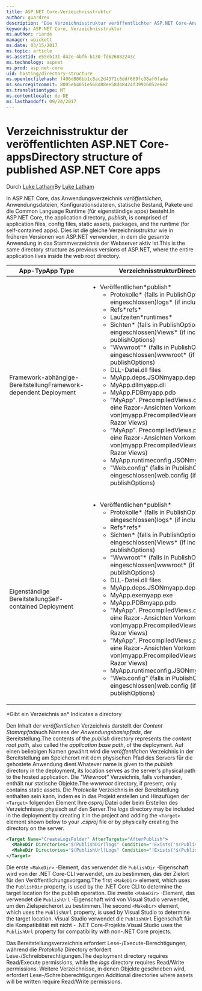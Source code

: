 ```yaml
---
title: ASP.NET Core-Verzeichnisstruktur
author: guardrex
description: "Die Verzeichnisstruktur veröffentlichter ASP.NET Core-Anwendungen."
keywords: ASP.NET Core, Verzeichnisstruktur
ms.author: riande
manager: wpickett
ms.date: 03/15/2017
ms.topic: article
ms.assetid: e55eb131-d42e-4bf6-b130-fd626082243c
ms.technology: aspnet
ms.prod: asp.net-core
uid: hosting/directory-structure
ms.openlocfilehash: f406d866bb1c8ac2d4371c8ddf669fc08af0fada
ms.sourcegitcommit: 8005eb4051e568d88ee58d48424f39916052e6e2
ms.translationtype: MT
ms.contentlocale: de-DE
ms.lasthandoff: 09/24/2017
---
```

# <a name="directory-structure-of-published-aspnet-core-apps"></a><span data-ttu-id="7f133-104">Verzeichnisstruktur der veröffentlichten ASP.NET Core-apps</span><span class="sxs-lookup"><span data-stu-id="7f133-104">Directory structure of published ASP.NET Core apps</span></span>

<span data-ttu-id="7f133-105">Durch [Luke Latham](https://github.com/guardrex)</span><span class="sxs-lookup"><span data-stu-id="7f133-105">By [Luke Latham](https://github.com/guardrex)</span></span>

<span data-ttu-id="7f133-106">In ASP.NET Core, das Anwendungsverzeichnis *veröffentlichen*, Anwendungsdateien, Konfigurationsdateien, statische Bestand, Pakete und die Common Language Runtime (für eigenständige apps) besteht.</span><span class="sxs-lookup"><span data-stu-id="7f133-106">In ASP.NET Core, the application directory, *publish*, is comprised of application files, config files, static assets, packages, and the runtime (for self-contained apps).</span></span> <span data-ttu-id="7f133-107">Dies ist die gleiche Verzeichnisstruktur wie in früheren Versionen von ASP.NET verwenden, in dem die gesamte Anwendung in das Stammverzeichnis der Webserver aktiv ist.</span><span class="sxs-lookup"><span data-stu-id="7f133-107">This is the same directory structure as previous versions of ASP.NET, where the entire application lives inside the web root directory.</span></span>

| <span data-ttu-id="7f133-108">App-Typ</span><span class="sxs-lookup"><span data-stu-id="7f133-108">App Type</span></span> | <span data-ttu-id="7f133-109">Verzeichnisstruktur</span><span class="sxs-lookup"><span data-stu-id="7f133-109">Directory Structure</span></span> |
| --- | --- |
| <span data-ttu-id="7f133-110">Framework-abhängige-Bereitstellung</span><span class="sxs-lookup"><span data-stu-id="7f133-110">Framework-dependent Deployment</span></span> | <ul><li><span data-ttu-id="7f133-111">Veröffentlichen\*</span><span class="sxs-lookup"><span data-stu-id="7f133-111">publish\*</span></span><ul><li><span data-ttu-id="7f133-112">Protokolle\* (falls in PublishOptions eingeschlossen)</span><span class="sxs-lookup"><span data-stu-id="7f133-112">logs\* (if included in publishOptions)</span></span></li><li><span data-ttu-id="7f133-113">Refs\*</span><span class="sxs-lookup"><span data-stu-id="7f133-113">refs\*</span></span></li><li><span data-ttu-id="7f133-114">Laufzeiten\*</span><span class="sxs-lookup"><span data-stu-id="7f133-114">runtimes\*</span></span></li><li><span data-ttu-id="7f133-115">Sichten\* (falls in PublishOptions eingeschlossen)</span><span class="sxs-lookup"><span data-stu-id="7f133-115">Views\* (if included in publishOptions)</span></span></li><li><span data-ttu-id="7f133-116">"Wwwroot"\* (falls in PublishOptions eingeschlossen)</span><span class="sxs-lookup"><span data-stu-id="7f133-116">wwwroot\* (if included in publishOptions)</span></span></li><li><span data-ttu-id="7f133-117">DLL-Datei</span><span class="sxs-lookup"><span data-stu-id="7f133-117">.dll files</span></span></li><li><span data-ttu-id="7f133-118">MyApp.deps.JSON</span><span class="sxs-lookup"><span data-stu-id="7f133-118">myapp.deps.json</span></span></li><li><span data-ttu-id="7f133-119">MyApp.dll</span><span class="sxs-lookup"><span data-stu-id="7f133-119">myapp.dll</span></span></li><li><span data-ttu-id="7f133-120">MyApp.PDB</span><span class="sxs-lookup"><span data-stu-id="7f133-120">myapp.pdb</span></span></li><li><span data-ttu-id="7f133-121">"MyApp". PrecompiledViews.dll (wenn es sich um eine Razor-Ansichten Vorkompilieren von)</span><span class="sxs-lookup"><span data-stu-id="7f133-121">myapp.PrecompiledViews.dll (if precompiling Razor Views)</span></span></li><li><span data-ttu-id="7f133-122">"MyApp". PrecompiledViews.pdb (wenn es sich um eine Razor-Ansichten Vorkompilieren von)</span><span class="sxs-lookup"><span data-stu-id="7f133-122">myapp.PrecompiledViews.pdb (if precompiling Razor Views)</span></span></li><li><span data-ttu-id="7f133-123">MyApp.runtimeconfig.JSON</span><span class="sxs-lookup"><span data-stu-id="7f133-123">myapp.runtimeconfig.json</span></span></li><li><span data-ttu-id="7f133-124">"Web.config" (falls in PublishOptions eingeschlossen)</span><span class="sxs-lookup"><span data-stu-id="7f133-124">web.config (if included in publishOptions)</span></span></li></ul></li></ul> |
| <span data-ttu-id="7f133-125">Eigenständige Bereitstellung</span><span class="sxs-lookup"><span data-stu-id="7f133-125">Self-contained Deployment</span></span> | <ul><li><span data-ttu-id="7f133-126">Veröffentlichen\*</span><span class="sxs-lookup"><span data-stu-id="7f133-126">publish\*</span></span><ul><li><span data-ttu-id="7f133-127">Protokolle\* (falls in PublishOptions eingeschlossen)</span><span class="sxs-lookup"><span data-stu-id="7f133-127">logs\* (if included in publishOptions)</span></span></li><li><span data-ttu-id="7f133-128">Refs\*</span><span class="sxs-lookup"><span data-stu-id="7f133-128">refs\*</span></span></li><li><span data-ttu-id="7f133-129">Sichten\* (falls in PublishOptions eingeschlossen)</span><span class="sxs-lookup"><span data-stu-id="7f133-129">Views\* (if included in publishOptions)</span></span></li><li><span data-ttu-id="7f133-130">"Wwwroot"\* (falls in PublishOptions eingeschlossen)</span><span class="sxs-lookup"><span data-stu-id="7f133-130">wwwroot\* (if included in publishOptions)</span></span></li><li><span data-ttu-id="7f133-131">DLL-Datei</span><span class="sxs-lookup"><span data-stu-id="7f133-131">.dll files</span></span></li><li><span data-ttu-id="7f133-132">MyApp.deps.JSON</span><span class="sxs-lookup"><span data-stu-id="7f133-132">myapp.deps.json</span></span></li><li><span data-ttu-id="7f133-133">MyApp.exe</span><span class="sxs-lookup"><span data-stu-id="7f133-133">myapp.exe</span></span></li><li><span data-ttu-id="7f133-134">MyApp.PDB</span><span class="sxs-lookup"><span data-stu-id="7f133-134">myapp.pdb</span></span></li><li><span data-ttu-id="7f133-135">"MyApp". PrecompiledViews.dll (wenn es sich um eine Razor-Ansichten Vorkompilieren von)</span><span class="sxs-lookup"><span data-stu-id="7f133-135">myapp.PrecompiledViews.dll (if precompiling Razor Views)</span></span></li><li><span data-ttu-id="7f133-136">"MyApp". PrecompiledViews.pdb (wenn es sich um eine Razor-Ansichten Vorkompilieren von)</span><span class="sxs-lookup"><span data-stu-id="7f133-136">myapp.PrecompiledViews.pdb (if precompiling Razor Views)</span></span></li><li><span data-ttu-id="7f133-137">MyApp.runtimeconfig.JSON</span><span class="sxs-lookup"><span data-stu-id="7f133-137">myapp.runtimeconfig.json</span></span></li><li><span data-ttu-id="7f133-138">"Web.config" (falls in PublishOptions eingeschlossen)</span><span class="sxs-lookup"><span data-stu-id="7f133-138">web.config (if included in publishOptions)</span></span></li></ul></li></ul> |
<span data-ttu-id="7f133-139">\*Gibt ein Verzeichnis an</span><span class="sxs-lookup"><span data-stu-id="7f133-139">\* Indicates a directory</span></span>

<span data-ttu-id="7f133-140">Den Inhalt der *veröffentlichen* Verzeichnis darstellt der *Content Stammpfad*auch Namens der *Anwendungsbasispfads*, der Bereitstellung.</span><span class="sxs-lookup"><span data-stu-id="7f133-140">The contents of the *publish* directory represents the *content root path*, also called the *application base path*, of the deployment.</span></span> <span data-ttu-id="7f133-141">Auf einen beliebigen Namen gewährt wird die *veröffentlichen* Verzeichnis in der Bereitstellung am Speicherort mit dem physischen Pfad des Servers für die gehostete Anwendung dient.</span><span class="sxs-lookup"><span data-stu-id="7f133-141">Whatever name is given to the *publish* directory in the deployment, its location serves as the server's physical path to the hosted application.</span></span> <span data-ttu-id="7f133-142">Die *"Wwwroot"* Verzeichnis, falls vorhanden, enthält nur statische Objekte.</span><span class="sxs-lookup"><span data-stu-id="7f133-142">The *wwwroot* directory, if present, only contains static assets.</span></span> <span data-ttu-id="7f133-143">Die *Protokolle* Verzeichnis in der Bereitstellung enthalten sein kann, indem es in das Projekt erstellen und Hinzufügen der `<Target>` folgenden Element Ihre *csproj* Datei oder beim Erstellen des Verzeichnisses physisch auf den Server.</span><span class="sxs-lookup"><span data-stu-id="7f133-143">The *logs* directory may be included in the deployment by creating it in the project and adding the `<Target>` element shown below to your *.csproj* file or by physically creating the directory on the server.</span></span>

```xml
<Target Name="CreateLogsFolder" AfterTargets="AfterPublish">
  <MakeDir Directories="$(PublishDir)logs" Condition="!Exists('$(PublishDir)logs')" />
  <MakeDir Directories="$(PublishUrl)Logs" Condition="!Exists('$(PublishUrl)Logs')" />
</Target>
```

<span data-ttu-id="7f133-144">Die erste `<MakeDir>` -Element, das verwendet die `PublishDir` -Eigenschaft wird von der .NET Core-CLI verwendet, um zu bestimmen, das der Zielort für den Veröffentlichungsvorgang.</span><span class="sxs-lookup"><span data-stu-id="7f133-144">The first `<MakeDir>` element, which uses the `PublishDir` property, is used by the .NET Core CLI to determine the target location for the publish operation.</span></span> <span data-ttu-id="7f133-145">Die zweite `<MakeDir>` -Element, das verwendet die `PublishUrl` -Eigenschaft wird von Visual Studio verwendet, um den Zielspeicherort zu bestimmen.</span><span class="sxs-lookup"><span data-stu-id="7f133-145">The second `<MakeDir>` element, which uses the `PublishUrl` property, is used by Visual Studio to determine the target location.</span></span> <span data-ttu-id="7f133-146">Visual Studio verwendet die `PublishUrl` Eigenschaft für die Kompatibilität mit nicht - .NET Core-Projekte.</span><span class="sxs-lookup"><span data-stu-id="7f133-146">Visual Studio uses the `PublishUrl` property for compatibility with non-.NET Core projects.</span></span>

<span data-ttu-id="7f133-147">Das Bereitstellungsverzeichnis erfordert Lese-/Execute-Berechtigungen, während die *Protokolle* Directory erfordert Lese-/Schreibberechtigungen.</span><span class="sxs-lookup"><span data-stu-id="7f133-147">The deployment directory requires Read/Execute permissions, while the *logs* directory requires Read/Write permissions.</span></span> <span data-ttu-id="7f133-148">Weitere Verzeichnisse, in denen Objekte geschrieben wird, erfordert Lese-/Schreibberechtigungen.</span><span class="sxs-lookup"><span data-stu-id="7f133-148">Additional directories where assets will be written require Read/Write permissions.</span></span>
